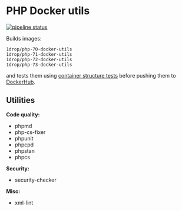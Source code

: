 # PHP Docker utils

[![pipeline status](https://git.1drop.de/onedrop/php-docker-utils/badges/master/pipeline.svg)](https://git.1drop.de/onedrop/php-docker-utils/commits/master)

Builds images:
```
1drop/php-70-docker-utils
1drop/php-71-docker-utils
1drop/php-72-docker-utils
1drop/php-73-docker-utils
```

and tests them using [container structure tests](https://github.com/GoogleContainerTools/container-structure-test) before pushing them to [DockerHub](https://hub.docker.com/r/1drop).

## Utilities

**Code quality:**

* phpmd
* php-cs-fixer
* phpunit
* phpcpd
* phpstan
* phpcs

**Security:**

* security-checker

**Misc:**

* xml-lint
